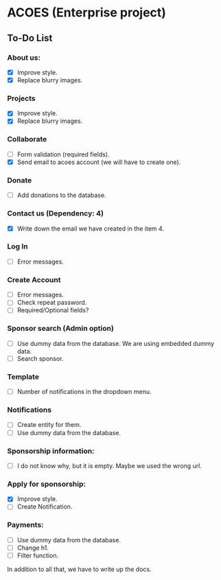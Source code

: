 # ACOES (Enterprise project)

## To-Do List

### About us:
- [x] Improve style.
- [x] Replace blurry images.

### Projects
- [x] Improve style.
- [x] Replace blurry images.

### Collaborate
- [ ] Form validation (required fields).
- [x] Send email to acoes account (we will have to create one).

### Donate
- [ ] Add donations to the database.

### Contact us (Dependency: 4)
- [x] Write down the email we have created in the item 4.

### Log In
- [ ] Error messages.

### Create Account
- [ ] Error messages.
- [ ] Check repeat password.
- [ ] Required/Optional fields?

### Sponsor search (Admin option)     
- [ ] Use dummy data from the database. We are using embedded dummy data.
- [ ] Search sponsor.

### Template
- [ ] Number of notifications in the dropdown menu.

### Notifications
- [ ] Create entity for them.
- [ ] Use dummy data from the database.

### Sponsorship information:
- [ ] I do not know why, but it is empty. Maybe we used the wrong url.

### Apply for sponsorship:
- [x] Improve style.
- [ ] Create Notification.

### Payments:
- [ ] Use dummy data from the database.
- [ ] Change h1.
- [ ] Filter function.

In addition to all that, we have to write up the docs.

